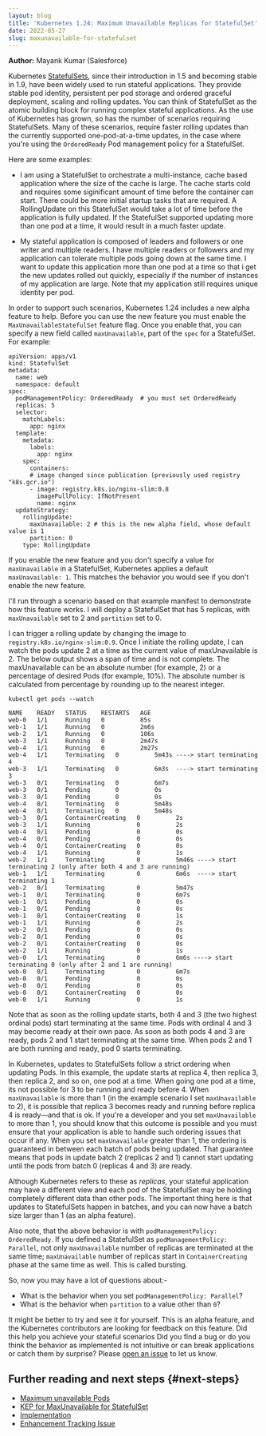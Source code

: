 ```yaml
---
layout: blog
title: 'Kubernetes 1.24: Maximum Unavailable Replicas for StatefulSet'
date: 2022-05-27
slug: maxunavailable-for-statefulset
---
```


**Author:** Mayank Kumar (Salesforce)

Kubernetes [StatefulSets](/docs/concepts/workloads/controllers/statefulset/), since their introduction in 
1.5 and becoming stable in 1.9, have been widely used to run stateful applications. They provide stable pod identity, persistent
per pod storage and ordered graceful deployment, scaling and rolling updates. You can think of StatefulSet as the atomic building
block for running complex stateful applications. As the use of Kubernetes has grown, so has the number of scenarios requiring
StatefulSets. Many of these scenarios, require faster rolling updates than the currently supported one-pod-at-a-time updates, in the 
case where you're using the `OrderedReady` Pod management policy for a StatefulSet.

 
Here are some examples:

-  I am using a StatefulSet to orchestrate a multi-instance, cache based application where the size of the cache is large. The cache 
   starts cold and requires some siginificant amount of time before the container can start. There could be more initial startup tasks
   that are required. A RollingUpdate on this StatefulSet would take a lot of time before the application is fully updated. If the 
   StatefulSet supported updating more than one pod at a time, it would result in a much faster update.

-  My stateful application is composed of leaders and followers or one writer and multiple readers. I have multiple readers or 
   followers and my application can tolerate multiple pods going down at the same time. I want to update this application more than
   one pod at a time so that i get the new updates rolled out quickly, especially if the number of instances of my application are
   large. Note that my application still requires unique identity per pod.


In order to support such scenarios, Kubernetes 1.24 includes a new alpha feature to help. Before you can use the new feature you must
enable the `MaxUnavailableStatefulSet` feature flag. Once you enable that, you can specify a new field called `maxUnavailable`, part 
of the `spec` for a StatefulSet. For example: 

```
apiVersion: apps/v1
kind: StatefulSet
metadata:
  name: web
  namespace: default
spec:
  podManagementPolicy: OrderedReady  # you must set OrderedReady
  replicas: 5
  selector:
    matchLabels:
      app: nginx
  template:
    metadata:
      labels:
        app: nginx
    spec:
      containers:
      # image changed since publication (previously used registry "k8s.gcr.io")
      - image: registry.k8s.io/nginx-slim:0.8
        imagePullPolicy: IfNotPresent
        name: nginx
  updateStrategy:
    rollingUpdate:
      maxUnavailable: 2 # this is the new alpha field, whose default value is 1
      partition: 0
    type: RollingUpdate
```

If you enable the new feature and you don't specify a value for `maxUnavailable` in a StatefulSet, Kubernetes applies a default
`maxUnavailable: 1`. This matches the behavior you would see if you don't enable the new feature.

I'll run through a scenario based on that example manifest to demonstrate how this feature works. I will deploy a StatefulSet that
has 5 replicas, with `maxUnavailable` set to 2 and `partition` set to 0.

I can trigger a rolling update by changing the image to `registry.k8s.io/nginx-slim:0.9`. Once I initiate the rolling update, I can 
watch the pods update 2 at a time as the current value of maxUnavailable is 2. The below output shows a span of time and is not 
complete.  The maxUnavailable can be an absolute number (for example, 2) or a percentage of desired Pods (for example, 10%). The 
absolute number is calculated from percentage by rounding up to the nearest integer.  
```
kubectl get pods --watch 
```

```
NAME    READY   STATUS    RESTARTS   AGE
web-0   1/1     Running   0          85s
web-1   1/1     Running   0          2m6s
web-2   1/1     Running   0          106s
web-3   1/1     Running   0          2m47s
web-4   1/1     Running   0          2m27s
web-4   1/1     Terminating   0          5m43s ----> start terminating 4
web-3   1/1     Terminating   0          6m3s  ----> start terminating 3
web-3   0/1     Terminating   0          6m7s
web-3   0/1     Pending       0          0s
web-3   0/1     Pending       0          0s
web-4   0/1     Terminating   0          5m48s
web-4   0/1     Terminating   0          5m48s
web-3   0/1     ContainerCreating   0          2s
web-3   1/1     Running             0          2s
web-4   0/1     Pending             0          0s
web-4   0/1     Pending             0          0s
web-4   0/1     ContainerCreating   0          0s
web-4   1/1     Running             0          1s
web-2   1/1     Terminating         0          5m46s ----> start terminating 2 (only after both 4 and 3 are running)
web-1   1/1     Terminating         0          6m6s  ----> start terminating 1
web-2   0/1     Terminating         0          5m47s
web-1   0/1     Terminating         0          6m7s
web-1   0/1     Pending             0          0s
web-1   0/1     Pending             0          0s
web-1   0/1     ContainerCreating   0          1s
web-1   1/1     Running             0          2s
web-2   0/1     Pending             0          0s
web-2   0/1     Pending             0          0s
web-2   0/1     ContainerCreating   0          0s
web-2   1/1     Running             0          1s
web-0   1/1     Terminating         0          6m6s ----> start terminating 0 (only after 2 and 1 are running)
web-0   0/1     Terminating         0          6m7s
web-0   0/1     Pending             0          0s
web-0   0/1     Pending             0          0s
web-0   0/1     ContainerCreating   0          0s
web-0   1/1     Running             0          1s
```
Note that as soon as the rolling update starts, both 4 and 3 (the two highest ordinal pods) start terminating at the same time. Pods 
with ordinal 4 and 3 may become ready at their own pace. As soon as both pods 4 and 3 are ready, pods 2 and 1 start terminating at the
same time. When pods 2 and 1 are both running and ready, pod 0 starts terminating. 

In Kubernetes, updates to StatefulSets follow a strict ordering when updating Pods. In this example, the update starts at replica 4, then
replica 3, then replica 2, and so on, one pod at a time. When going one pod at a time, its not possible for 3 to be running and ready 
before 4. When `maxUnavailable` is more than 1 (in the example scenario I set `maxUnavailable` to 2), it is possible that replica 3 becomes 
ready and running before replica 4 is ready&mdash;and that is ok. If you're a developer and you set `maxUnavailable` to more than 1, you should 
know that this outcome is possible and you must ensure that your application is able to handle such ordering issues that occur
if any. When you set `maxUnavailable` greater than 1, the ordering is guaranteed in between each batch of pods being updated. That guarantee
means that pods in update batch 2 (replicas 2 and 1) cannot start updating until the pods from batch 0 (replicas 4 and 3) are ready.

Although Kubernetes refers to these as _replicas_, your stateful application may have a different view and each pod of the StatefulSet may
be holding completely different data than other pods. The important thing here is that updates to StatefulSets happen in batches, and you can
now have a batch size larger than 1 (as an alpha feature).

Also note, that the above behavior is with `podManagementPolicy: OrderedReady`. If you defined a StatefulSet as `podManagementPolicy: Parallel`,
not only `maxUnavailable` number of replicas are terminated at the same time; `maxUnavailable` number of replicas start in `ContainerCreating`
phase at the same time as well. This is called bursting.

So, now you may have a lot of questions about:-
- What is the behavior when you set `podManagementPolicy: Parallel`?
- What is the behavior when `partition` to a value other than `0`?

It might be better to try and see it for yourself. This is an alpha feature, and the Kubernetes contributors are looking for feedback on this feature. Did
this help you achieve your stateful scenarios Did you find a bug or do you think the behavior as implemented is not intuitive or can
break applications or catch them by surprise? Please [open an issue](https://github.com/kubernetes/kubernetes/issues) to let us know.

## Further reading and next steps {#next-steps}
- [Maximum unavailable Pods](/docs/concepts/workloads/controllers/statefulset/#maximum-unavailable-pods)
- [KEP for MaxUnavailable for StatefulSet](https://github.com/kubernetes/enhancements/tree/master/keps/sig-apps/961-maxunavailable-for-statefulset)
- [Implementation](https://github.com/kubernetes/kubernetes/pull/82162/files)
- [Enhancement Tracking Issue](https://github.com/kubernetes/enhancements/issues/961)
